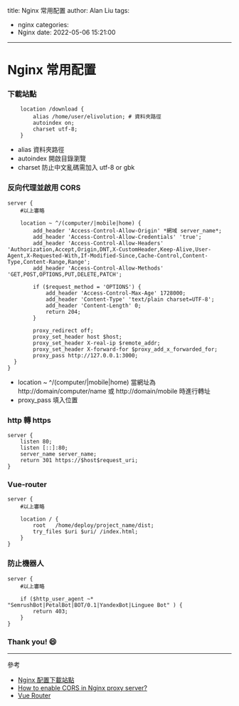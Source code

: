 title: Nginx 常用配置
author: Alan Liu
tags:
  - nginx
categories:
  - Nginx
date: 2022-05-06 15:21:00
---
# Nginx 常用配置


### 下載站點

```nginx=
    location /download {    
        alias /home/user/elivolution; # 資料夾路徑
        autoindex on;
        charset utf-8;
    }
```

* alias 資料夾路徑
* autoindex 開啟目錄瀏覽
* charset 防止中文亂碼需加入 utf-8 or gbk


### 反向代理並啟用 CORS

```nginx=
server {
    #以上審略

    location ~ ^/(computer/|mobile|home) {
        add_header 'Access-Control-Allow-Origin' *網域 server_name*;
        add_header 'Access-Control-Allow-Credentials' 'true';
        add_header 'Access-Control-Allow-Headers' 'Authorization,Accept,Origin,DNT,X-CustomHeader,Keep-Alive,User-Agent,X-Requested-With,If-Modified-Since,Cache-Control,Content-Type,Content-Range,Range';
        add_header 'Access-Control-Allow-Methods' 'GET,POST,OPTIONS,PUT,DELETE,PATCH';
    
        if ($request_method = 'OPTIONS') {
            add_header 'Access-Control-Max-Age' 1728000;
            add_header 'Content-Type' 'text/plain charset=UTF-8';
            add_header 'Content-Length' 0;
            return 204;
        }
    
        proxy_redirect off;
        proxy_set_header host $host;
        proxy_set_header X-real-ip $remote_addr;
        proxy_set_header X-forward-for $proxy_add_x_forwarded_for;
        proxy_pass http://127.0.0.1:3000;
  }
}
```
* location ~ ^/(computer/|mobile|home) 
  當網址為 http://domain/computer/name 或 http://domain/mobile 時進行轉址
* proxy_pass 填入位置

### http 轉 https

```nginx=
server {
    listen 80;
    listen [::]:80;
    server_name server_name;
    return 301 https://$host$request_uri;
}
```

### Vue-router

```nginx=
server {
    #以上審略

    location / {
        root   /home/deploy/project_name/dist;
        try_files $uri $uri/ /index.html;
    }
}
```

### 防止機器人

```javascript=
server {
    #以上審略

    if ($http_user_agent ~* "SemrushBot|PetalBot|BOT/0.1|YandexBot|Linguee Bot" ) {
        return 403;             
    }
}
```

### Thank you! :smile:

---

參考

- [Nginx 配置下載站點](https://iter01.com/515464.html)
- [How to enable CORS in Nginx proxy server?](https://stackoverflow.com/questions/45986631/how-to-enable-cors-in-nginx-proxy-server)
- [Vue Router](https://router.vuejs.org/guide/essentials/history-mode.html#nginx)